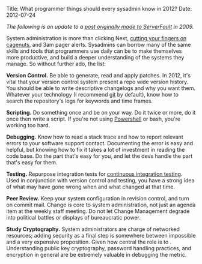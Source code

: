 Title: What programmer things should every sysadmin know in 2012?
Date: 2012-07-24

*The following is an update to a [post originally made to ServerFault][1] in 2009.*

System administration is more than clicking Next, [cutting your fingers on cagenuts][3], 
and 3am pager alerts. Sysadmins can borrow many of the same skills and tools that 
programmers use daily can be to make themselves more productive, and build a deeper 
understanding of the systems they manage. So without further ado, the list:

**Version Control.**  Be able to generate, read and apply patches. In 2012, it's vital that 
your version control system present a repo wide version history. You should be able to 
write descriptive changelogs and why you want them. Whatever your technology (I recommend 
[git][5] by default), know how to search the repository's logs for keywords and time frames.

**Scripting.** Do something once and be on your way. Do it twice or more, do it once then 
write a script. If you're not using [Powershell][6] or bash, you're working too hard.

**Debugging.** Know how to read a stack trace and how to report relevant errors to your 
software support contact. Documenting the error is easy and helpful, but knowing how to 
fix it takes a lot of investment in reading the code base. Do the part that's easy for you, 
and let the devs handle the part that's easy for them.

**Testing.** Repurpose integration tests for [continuous integration testing][4]. Used in 
conjunction with version control and testing, you have a strong idea of what may have gone 
wrong when and what changed at that time. 

**Peer Review.** Keep your system configuration in revision control, and turn on commit 
mail. Change is core to system administration, not just an agenda item at the weekly staff 
meeting. Do not let Change Management degrade into political battles or displays of 
bureaucratic power.

**Study Cryptography.** System administrators are charge of networked resources; adding 
security as a final step is somewhere between impossible and a very expensive proposition. 
Given how central the role is to . Understanding public key cryptography, password 
handling practices, and encryption in general are be extremely valuable in debugging the 
metric.


 [1]: http://serverfault.com/a/11167/919
 [2]: http://auxesis.github.com/cucumber-nagios/
 [3]: http://www.reddit.com/r/sysadmin/comments/wzs8k/rack_bite_am_i_the_only_one/
 [4]: http://auxesis.github.com/cucumber-nagios/
 [5]: http://www.amazon.com/gp/product/1430218339/ref=as_li_ss_tl?ie=UTF8&camp=1789&creative=390957&creativeASIN=1430218339&linkCode=as2&tag=jlduggesblog-20
 [6]: http://www.amazon.com/gp/product/1935182137/ref=as_li_ss_tl?ie=UTF8&camp=1789&creative=390957&creativeASIN=1935182137&linkCode=as2&tag=jlduggesblog-20
